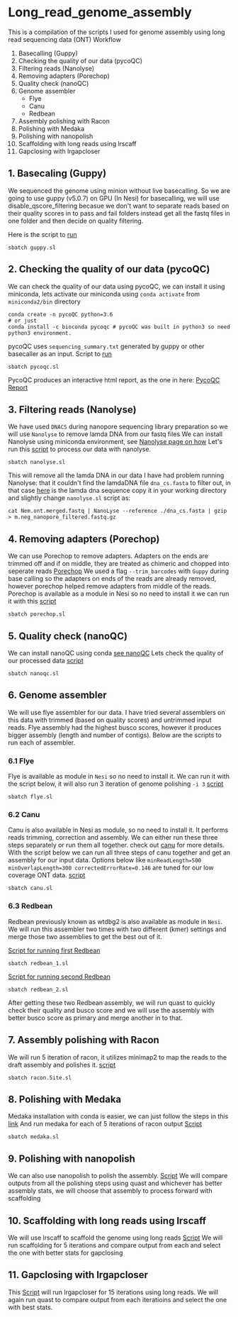 # Long_read_genome_assembly
This is a compilation of the scripts I used for genome assembly using long read sequencing data (ONT)
Workflow
1. Basecalling (Guppy)
2. Checking the quality of our data (pycoQC)
3. Filtering reads (Nanolyse)
4. Removing adapters (Porechop)
5. Quality check (nanoQC)
6. Genome assembler
    - Flye
    - Canu
    - Redbean
7. Assembly polishing with Racon
8. Polishing with Medaka
9. Polishing with nanopolish
10. Scaffolding with long reads using lrscaff
11. Gapclosing with lrgapcloser




## 1. Basecaling (Guppy)
We sequenced the genome using minion without live basecalling. So we are going to use guppy (v5.0.7) on GPU (In Nesi) for basecalling, we will use disable_qscore_filtering becasue we don't want to separate reads based on their quality scores in to pass and fail folders instead get all the fastq files in one folder and then decide on quality filtering.

Here is the script to [run](guppy.sl)

```
sbatch guppy.sl
```
## 2. Checking the quality of our data (pycoQC)
We can check the quality of our data using pycoQC, we can install it using miniconda, lets activate our miniconda using `conda activate` from `miniconda2/bin` directory

```
conda create -n pycoQC python=3.6
# or just
conda install -c bioconda pycoqc # pycoQC was built in python3 so need python3 environment.
```
pycoQC uses `sequencing_summary.txt` generated by guppy or other basecaller as an input. 
Script to [run](pycoqc.sl)

```
sbatch pycoqc.sl
```
PycoQC produces an interactive html report, as the one in here:
[PycoQC Report](pycoQC_output.html)


## 3. Filtering reads (Nanolyse)
We have used `DNACS` during nanopore sequencing library preparation so we will use `Nanolyse` to remove lamda DNA from our fastq files
We can install Nanolyse using miniconda environment, see [Nanolyse page on how](https://github.com/wdecoster/NanoLyse)
Let's run this [script](nanolyse.sl) to process our data with nanolyse.

```
sbatch nanolyse.sl
```
This will remove all the lamda DNA in our data
I have had problem running Nanolyse: that it couldn't find the lamdaDNA file `dna_cs.fasta` to filter out, in that case [here](dna_cs.fasta) is the lamda dna sequence copy it in your working directory and slightly change `nanolyse.sl` script as:

```
cat Nem.ont.merged.fastq | NanoLyse --reference ./dna_cs.fasta | gzip > m.neg_nanopore_filtered.fastq.gz
```

## 4. Removing adapters (Porechop)
We can use Porechop to remove adapters. Adapters on the ends are trimmed off and if on middle, they are treated as chimeric and chopped into seperate reads [Porechop](https://github.com/rrwick/Porechop#quick-usage-examples)
We used a flag `--trim_barcodes` with `Guppy` during base calling so the adapters on ends of the reads are already removed, however porechop helped remove adapters from middle of the reads.
Porechop is available as a module in Nesi so no need to install it we can run it with this [script](porechop.sl)

```
sbatch porechop.sl
```

## 5. Quality check (nanoQC)
We can install nanoQC using conda [see nanoQC](https://github.com/wdecoster/nanoQC)
Lets check the quality of our processed data
[script](nanoqc.sl)

```
sbatch nanoqc.sl
```

## 6. Genome assembler
We will use flye assembler for our data. I have tried several assemblers on this data with trimmed (based on quality scores) and untrimmed input reads. Flye assembly had the highest busco scores, however it produces bigger assembly (length and number of contigs). Below are the scripts to run each of assembler.

### 6.1 Flye
Flye is available as module in `Nesi` so no need to install it. We can run it with the script below, it will also run 3 iteration of genome polishing `-i 3`
[script](flye.sl)

```
sbatch flye.sl
```

### 6.2 Canu
Canu is also available in Nesi as module, so no need to install it. It performs reads trimming, correction and assembly. We can either run these three steps separately or run them all together. check out [canu](https://canu.readthedocs.io/en/latest/quick-start.html) for more details.
With the script below we can run all three steps of canu together and get an assembly for our input data. Options below like `minReadLength=500 minOverlapLength=300 correctedErrorRate=0.146` are tuned for our low coverage ONT data.
[script](canu.sl)

```
sbatch canu.sl
```

### 6.3 Redbean
Redbean previously known as wtdbg2 is also available as module in `Nesi`. We will run this assembler two times with two different (kmer) settings and merge those two assemblies to get the best out of it.

[Script for running first Redbean](redbean_1.sl)

```
sbatch redbean_1.sl
```

[Script for running second Redbean](redbean_2.sl)

```
sbatch redbean_2.sl
```

After getting these two Redbean assembly, we will run quast to quickly check their quality and busco score and we will use the assembly with better busco score as primary and merge another in to that.

## 7. Assembly polishing with Racon
We will run 5 iteration of racon, it utilizes minimap2 to map the reads to the draft assembly and polishes it.
[script](racon.5ite.sl)

```
sbatch racon.5ite.sl
```


## 8. Polishing with Medaka
Medaka installation with conda is easier, we can just follow the steps in this [link](https://nanoporetech.github.io/medaka/installation.html)
And run medaka for each of 5 iterations of racon output
[Script](medaka.sl)

```
sbatch medaka.sl
```
## 9. Polishing with nanopolish
We can also use nanopolish to polish the assembly. [Script](nanopolish.sl)
We will compare outputs from all the polishing steps using quast and whichever has better assembly stats, we will choose that assembly to process forward with scaffolding

## 10. Scaffolding with long reads using lrscaff
We will use lrscaff to scaffold the genome using long reads [Script](lrscaff.sl)
We will run scaffolding for 5 iterations and compare output from each and select the one with better stats for gapclosing

## 11. Gapclosing with lrgapcloser
This [Script](lrgapcloser.sl) will run lrgapcloser for 15 iterations using long reads. We will again run quast to compare output from each iteratioins and select the one with best stats.
